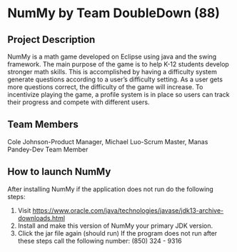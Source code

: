 # NumMy by Team DoubleDown (88)
## Project Description
NumMy is a math game developed on Eclipse using java and the swing framework. The main purpose of the game is to help K-12 students develop stronger math skills. This is accomplished by having a difficulty system generate questions according to a user’s difficulty setting. As a user gets more questions correct, the difficulty of the game will increase. To incentivize playing the game, a profile system is in place so users can track their progress and compete with different users. 
## Team Members 
Cole Johnson-Product Manager, Michael Luo-Scrum Master, Manas Pandey-Dev Team Member
## How to launch NumMy
After installing NumMy if the application does not run do the following steps:
1.    Visit https://www.oracle.com/java/technologies/javase/jdk13-archive-downloads.html
2.    Install and make this version of NumMy your primary JDK version.
3.    Click the jar file again (should run)
If the program does not run after these steps call the following number: (850) 324 - 9316 
